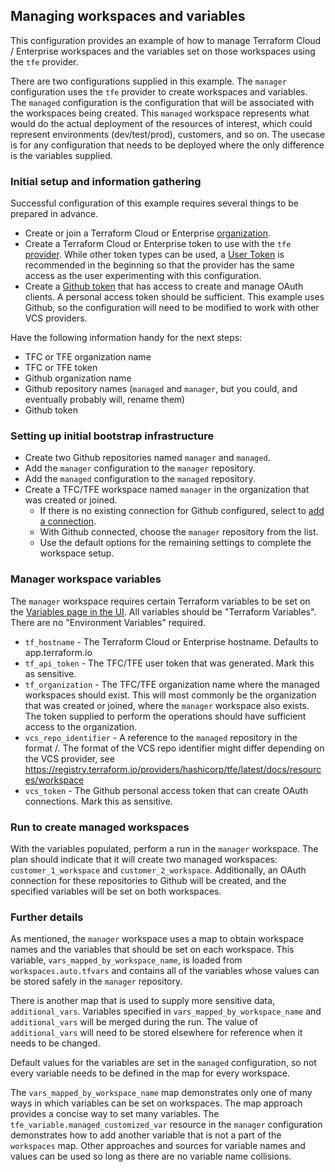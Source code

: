 ## Managing workspaces and variables

This configuration provides an example of how to manage Terraform Cloud / Enterprise workspaces and the variables set on those workspaces using the `tfe` provider.

There are two configurations supplied in this example. The `manager` configuration uses the `tfe` provider to create workspaces and variables. The `managed` configuration is the configuration that will be associated with the workspaces being created. This `managed` workspace represents what would do the actual deployment of the resources of interest, which could represent environments (dev/test/prod), customers, and so on. The usecase is for any configuration that needs to be deployed where the only difference is the variables supplied.

### Initial setup and information gathering

Successful configuration of this example requires several things to be prepared in advance.

* Create or join a Terraform Cloud or Enterprise [organization](https://developer.hashicorp.com/terraform/cloud-docs/users-teams-organizations/organizations#creating-organizations).
* Create a Terraform Cloud or Enterprise token to use with the `tfe` [provider](https://registry.terraform.io/providers/hashicorp/tfe/latest/docs). While other token types can be used, a [User Token](https://developer.hashicorp.com/terraform/cloud-docs/users-teams-organizations/users#api-tokens) is recommended in the beginning so that the provider has the same access as the user experimenting with this configuration.
* Create a [Github token](https://help.github.com/en/github/authenticating-to-github/creating-a-personal-access-token-for-the-command-line) that has access to create and manage OAuth clients. A personal access token should be sufficient. This example uses Github, so the configuration will need to be modified to work with other VCS providers.

Have the following information handy for the next steps:

* TFC or TFE organization name
* TFC or TFE token
* Github organization name
* Github repository names (`managed` and `manager`, but you could, and eventually probably will, rename them)
* Github token

### Setting up initial bootstrap infrastructure

* Create two Github repositories named `manager` and `managed`.
* Add the `manager` configuration to the `manager` repository.
* Add the `managed` configuration to the `managed` repository.
* Create a TFC/TFE workspace named `manager` in the organization that was created or joined.
  - If there is no existing connection for Github configured, select to [add a connection](https://developer.hashicorp.com/terraform/cloud-docs/workspaces/settings/vcs).
  - With Github connected, choose the `manager` repository from the list.
  - Use the default options for the remaining settings to complete the workspace setup.

### Manager workspace variables

The `manager` workspace requires certain Terraform variables to be set on the [Variables page in the UI](https://developer.hashicorp.com/terraform/cloud-docs/workspaces/variables#managing-variables-in-the-ui). All variables should be "Terraform Variables". There are no "Environment Variables" required.

* `tf_hostname` - The Terraform Cloud or Enterprise hostname. Defaults to app.terraform.io
* `tf_api_token` - The TFC/TFE user token that was generated. Mark this as sensitive.
* `tf_organization` - The TFC/TFE organization name where the managed workspaces should exist. This will most commonly be the organization that was created or joined, where the `manager` workspace also exists. The token supplied to perform the operations should have sufficient access to the organization.
* `vcs_repo_identifier` - A reference to the `managed` repository in the format <github-organization>/<repository>. The format of the VCS repo identifier might differ depending on the VCS provider, see https://registry.terraform.io/providers/hashicorp/tfe/latest/docs/resources/workspace
* `vcs_token` - The Github personal access token that can create OAuth connections. Mark this as sensitive.

### Run to create managed workspaces

With the variables populated, perform a run in the `manager` workspace. The plan should indicate that it will create two managed workspaces: `customer_1_workspace` and `customer_2_workspace`. Additionally, an OAuth connection for these repositories to Github will be created, and the specified variables will be set on both workspaces.

### Further details

As mentioned, the `manager` workspace uses a map to obtain workspace names and the variables that should be set on each workspace. This variable, `vars_mapped_by_workspace_name`, is loaded from `workspaces.auto.tfvars` and contains all of the variables whose values can be stored safely in the `manager` repository.

There is another map that is used to supply more sensitive data, `additional_vars`. Variables specified in `vars_mapped_by_workspace_name` and `additional_vars` will be merged during the run. The value of `additional_vars` will need to be stored elsewhere for reference when it needs to be changed.

Default values for the variables are set in the `managed` configuration, so not every variable needs to be defined in the map for every workspace.

The `vars_mapped_by_workspace_name` map demonstrates only one of many ways in which variables can be set on workspaces. The map approach provides a concise way to set many variables. The `tfe_variable.managed_customized_var` resource in the `manager` configuration demonstrates how to add another variable that is not a part of the `workspaces` map. Other approaches and sources for variable names and values can be used so long as there are no variable name collisions.
